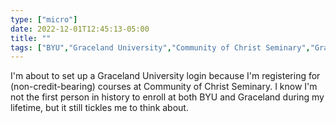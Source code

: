 ```yaml
---
type: ["micro"]
date: 2022-12-01T12:45:13-05:00
title: ""
tags: ["BYU","Graceland University","Community of Christ Seminary","Graceland CIMM"]
---
```

I'm about to set up a Graceland University login because I'm registering for (non-credit-bearing) courses at Community of Christ Seminary. I know I'm not the first person in history to enroll at both BYU and Graceland during my lifetime, but it still tickles me to think about.
